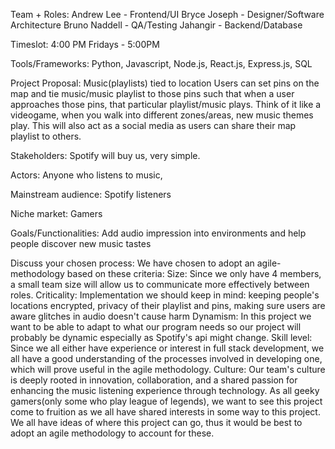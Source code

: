 Team + Roles:
Andrew Lee - Frontend/UI
Bryce Joseph - Designer/Software Architecture
Bruno Naddell - QA/Testing
Jahangir - Backend/Database

Timeslot: 4:00 PM Fridays - 5:00PM

Tools/Frameworks: Python, Javascript, Node.js, React.js, Express.js, SQL

Project Proposal: Music(playlists) tied to location
Users can set pins on the map and tie music/music playlist to those pins such that when a user approaches those pins, that particular playlist/music plays. Think of it like a videogame, when you walk into different zones/areas, new music themes play.
This will also act as a social media as users can share their map playlist to others.

Stakeholders: Spotify will buy us, very simple.

Actors: Anyone who listens to music, 

Mainstream audience: Spotify listeners

Niche market: Gamers

Goals/Functionalities:
Add audio impression into environments and help people discover new music tastes

Discuss your chosen process:
We have chosen to adopt an agile-methodology based on these criteria:
Size: Since we only have 4 members, a small team size will allow us to communicate more effectively between roles.
Criticality:  Implementation we should keep in mind: keeping people's locations encrypted, privacy of their playlist and pins, making sure users are aware glitches in audio doesn't cause harm
Dynamism:  In this project we want to be able to adapt to what our program needs so our project will probably be dynamic especially as Spotify's api might change.
Skill level: Since we all either have experience or interest in full stack development, we all have a good understanding of the processes involved in developing one, which will prove useful in the agile methodology.
Culture:  Our team's culture is deeply rooted in innovation, collaboration, and a shared passion for enhancing the music listening experience through technology. As all geeky gamers(only some who play league of legends), we want to see this project come to fruition as we all have shared interests in some way to this project. We all have ideas of where this project can go, thus it would be best to adopt an agile methodology to account for these.